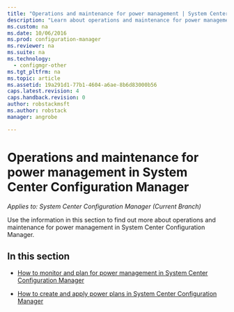 ```yaml
---
title: "Operations and maintenance for power management | System Center Configuration Manager"
description: "Learn about operations and maintenance for power management in System Center Configuration Manager."
ms.custom: na
ms.date: 10/06/2016
ms.prod: configuration-manager
ms.reviewer: na
ms.suite: na
ms.technology:
  - configmgr-other
ms.tgt_pltfrm: na
ms.topic: article
ms.assetid: 19a291d1-77b1-4604-a6ae-8b6d83000b56
caps.latest.revision: 4
caps.handback.revision: 0
author: robstackmsftms.author: robstackmanager: angrobe

---
```

# Operations and maintenance for power management in System Center Configuration Manager*Applies to: System Center Configuration Manager (Current Branch)*
Use the information in this section to find out more about operations and maintenance for power management in System Center Configuration Manager.  

## In this section  

-   [How to monitor and plan for power management in System Center Configuration Manager](../../../../core/clients/manage/power/monitor-and-plan-for-power-management.md)  

-   [How to create and apply power plans in System Center Configuration Manager](../../../../core/clients/manage/power/create-and-apply-power-plans.md)  
